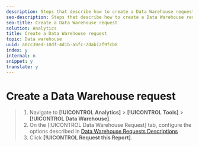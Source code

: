 ```yaml
---
description: Steps that describe how to create a Data Warehouse request.
seo-description: Steps that describe how to create a Data Warehouse request.
seo-title: Create a Data Warehouse request
solution: Analytics
title: Create a Data Warehouse request
topic: Data warehouse
uuid: a0cc30ed-10df-4d1b-a5fc-2dab12f9fcb8
index: y
internal: n
snippet: y
translate: y
---
```


# Create a Data Warehouse request


>1. Navigate to **[!UICONTROL  Analytics]** > **[!UICONTROL  Tools]** > **[!UICONTROL  Data Warehouse]**.
>1. On the [!UICONTROL  Data Warehouse Request] tab, configure the options described in [ Data Warehouse Requests Descriptions](../../data_warehouse_bucket/data_warehouse.md#section_F21C78ED36884C389C852E876AF5CDE8)
>1. Click **[!UICONTROL  Request this Report]**.
